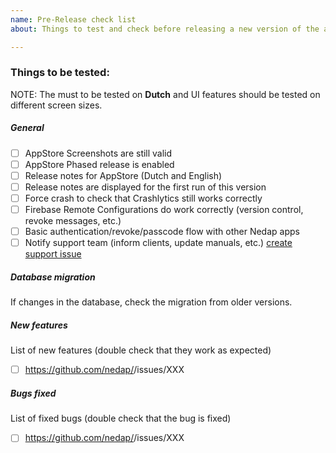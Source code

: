```yaml
---
name: Pre-Release check list
about: Things to test and check before releasing a new version of the app

---
```


### Things to be tested:

NOTE: The must to be tested on **Dutch** and UI features should be tested on different screen sizes.

##### General
- [ ] AppStore Screenshots are still valid
- [ ] AppStore Phased release is enabled
- [ ] Release notes for AppStore (Dutch and English)
- [ ] Release notes are displayed for the first run of this version 
- [ ] Force crash to check that Crashlytics still works correctly
- [ ] Firebase Remote Configurations do work correctly (version control, revoke messages, etc.)
- [ ] Basic authentication/revoke/passcode flow with other Nedap apps
- [ ] Notify support team (inform clients, update manuals, etc.) [create support issue](https://github.com/nedap/support-documentation/issues)

##### Database migration
If changes in the database, check the migration from older versions.

##### New features
List of new features (double check that they work as expected)
- [ ] https://github.com/nedap/<repo-name>/issues/XXX

##### Bugs fixed
List of fixed bugs (double check that the bug is fixed)
- [ ] https://github.com/nedap/<repo-name>/issues/XXX
